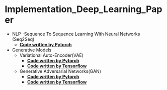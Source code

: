 # Implementation_Deep_Learning_Paper
  - NLP
    -Sequence To Sequence Learning With Neural Networks (Seq2Seq)
      - <b>[Code written by Pytorch](https://github.com/chang-heekim/Implementation_Deep_Learning_Paper/blob/main/Sequence_To_Sequence_Learning_With_Neural_Networks/Seq2Seq_Pytorch.ipynb)</b>
  - Generative Models
    - Variational Auto-Encoder(VAE)
      - <b>[Code written by Pytorch](https://github.com/chang-heekim/Implementation_Deep_Learning_Paper/blob/main/Auto-Encoding%20Variational%20Bayes/VAE_for_MNIST_Pytorch.ipynb)</b>
      - <b>[Code written by Tensorflow](https://github.com/chang-heekim/Implementation_Deep_Learning_Paper/blob/main/Auto-Encoding%20Variational%20Bayes/VAE_for_MNIST_Tensorflow.ipynb)</b>
    - Generative Adversarial Networks(GAN)
      - <b>[Code written by Pytorch](https://github.com/chang-heekim/Implementation_Deep_Learning_Paper/blob/main/Generative%20Adversarial%20Networks/GAN_for_MNIST_Pytorch.ipynb)</b> 
      -  <b>[Code written by Tensorflow](https://github.com/chang-heekim/Implementation_Deep_Learning_Paper/blob/main/Generative%20Adversarial%20Networks/GAN_for_MNIST_Tensorflow.ipynb)</b> 
